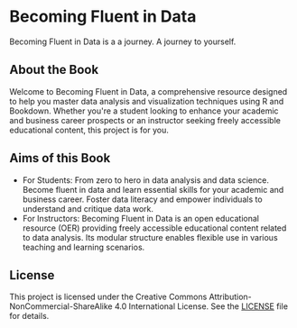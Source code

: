 # Becoming Fluent in Data

Becoming Fluent in Data is a a journey. A journey to yourself. 

## About the Book

Welcome to Becoming Fluent in Data, a comprehensive resource designed to help you master data analysis and visualization techniques using R and Bookdown. Whether you're a student looking to enhance your academic and business career prospects or an instructor seeking freely accessible educational content, this project is for you.

## Aims of this Book

- For Students: From zero to hero in data analysis and data science. Become fluent in data and learn essential skills for your academic and business career. Foster data literacy and empower individuals to understand and critique data work.
- For Instructors: Becoming Fluent in Data is an open educational resource (OER) providing freely accessible educational content related to data analysis. Its modular structure enables flexible use in various teaching and learning scenarios.
   
## License

This project is licensed under the Creative Commons Attribution-NonCommercial-ShareAlike 4.0 International License. See the [LICENSE](LICENSE) file for details.



